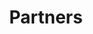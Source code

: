 ---
published: false
title: Partners
menu: Partners
hide_in_menu: true
mainPartnersTitle: Main Partner
mainPartnersSubtitle: Sensorium is supported by the Public Fund for the Arts
mainPartners:
    -
        name: FPU
        url: http://www.fpu.sk/
        logo: logo-fpu.jpg
partnersTitle: Partners
partners:
    -
        name: Multiplace
        url: https://multiplace.sk
        logo: logo-multiplace.svg
    -
        name: Slovak Design Center
        url: http://www.sdc.sk/
        logo: logo-sdc.jpg
    -
        name: Goethe Institut
        url: https://www.goethe.de/ins/sk/sk/index.html
        logo: logo-goethe-institut.png
    -
        name: Mladý pes
        url: http://www.mladypes.sk/
        logo: logo-mladypes.png
    -
        name: lab.SNG
        url: http://lab.sng.sk/
        logo: logo-lab-sng.png

sponsorsTitle: Sponsors
sponsors:
    -
        name: Studio 727
        url: http://www.727.sk/
        logo: logo-727.svg
    -
        name: Nethemba
        url: https://nethemba.com/
        logo: logo-nethemba.png
---